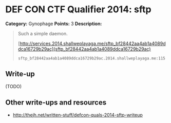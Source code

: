 # DEF CON CTF Qualifier 2014: sftp

**Category:** Gynophage
**Points:** 3
**Description:**

> Such a simple daemon.
>
> [http://services.2014.shallweplayaga.me/sftp_bf28442aa4ab1a4089ddca16729b29ac](sftp_bf28442aa4ab1a4089ddca16729b29ac)
>
> `sftp_bf28442aa4ab1a4089ddca16729b29ac.2014.shallweplayaga.me:115`

## Write-up

(TODO)

## Other write-ups and resources

* <http://thejh.net/written-stuff/defcon-quals-2014-sftp-writeup>
